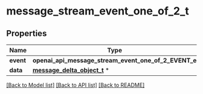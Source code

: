 # message_stream_event_one_of_2_t

## Properties
Name | Type | Description | Notes
------------ | ------------- | ------------- | -------------
**event** | **openai_api_message_stream_event_one_of_2_EVENT_e** |  | 
**data** | [**message_delta_object_t**](message_delta_object.md) \* |  | 

[[Back to Model list]](../README.md#documentation-for-models) [[Back to API list]](../README.md#documentation-for-api-endpoints) [[Back to README]](../README.md)


